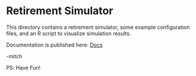 # Retirement Simulator

This directory contains a retirement simulator, some example configuration files, and an R script to visualize
simulation results.

Documentation is published here: [Docs](https://richmit.github.io/FortranFinance/retirement_simulation/index.html)

-mitch

PS: Have Fun!
